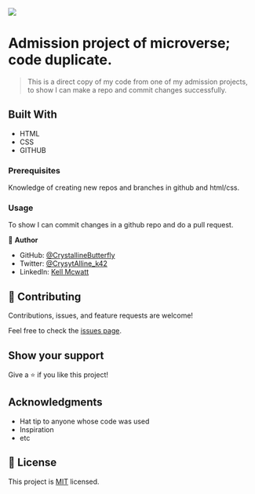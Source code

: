 ![](https://img.shields.io/badge/Microverse-blueviolet)

# Admission project of microverse; code duplicate.

> This is a direct copy of my code from one of my admission projects, to show I can make a repo and commit changes successfully. 


## Built With

- HTML
- CSS
- GITHUB


### Prerequisites

Knowledge of creating new repos and branches in github and html/css.


### Usage

To show I can commit changes in a github repo and do a pull request. 



👤 **Author**

- GitHub: [@CrystallineButterfly](https://github.com/CrystallineButterfly)
- Twitter: [@CrysytAlline_k42](https://twitter.com/CrystAlline_k42)
- LinkedIn: [Kell Mcwatt](https://linkedin.com/in/Kell_Mcwatt)


## 🤝 Contributing

Contributions, issues, and feature requests are welcome!

Feel free to check the [issues page](../../issues/).

## Show your support

Give a ⭐️ if you like this project!

## Acknowledgments

- Hat tip to anyone whose code was used
- Inspiration
- etc

## 📝 License

This project is [MIT](./MIT.md) licensed.
